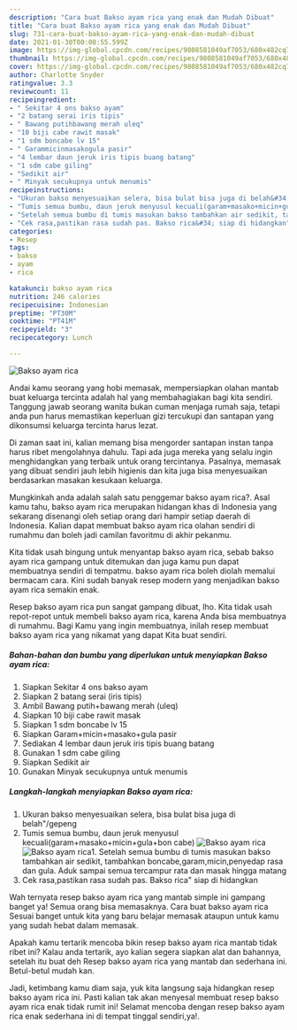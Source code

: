 ```yaml
---
description: "Cara buat Bakso ayam rica yang enak dan Mudah Dibuat"
title: "Cara buat Bakso ayam rica yang enak dan Mudah Dibuat"
slug: 731-cara-buat-bakso-ayam-rica-yang-enak-dan-mudah-dibuat
date: 2021-01-30T00:08:55.599Z
image: https://img-global.cpcdn.com/recipes/9808581049af7053/680x482cq70/bakso-ayam-rica-foto-resep-utama.jpg
thumbnail: https://img-global.cpcdn.com/recipes/9808581049af7053/680x482cq70/bakso-ayam-rica-foto-resep-utama.jpg
cover: https://img-global.cpcdn.com/recipes/9808581049af7053/680x482cq70/bakso-ayam-rica-foto-resep-utama.jpg
author: Charlotte Snyder
ratingvalue: 3.3
reviewcount: 11
recipeingredient:
- " Sekitar 4 ons bakso ayam"
- "2 batang serai iris tipis"
- " Bawang putihbawang merah uleq"
- "10 biji cabe rawit masak"
- "1 sdm boncabe lv 15"
- " Garammicinmasakogula pasir"
- "4 lembar daun jeruk iris tipis buang batang"
- "1 sdm cabe giling"
- "Sedikit air"
- " Minyak secukupnya untuk menumis"
recipeinstructions:
- "Ukuran bakso menyesuaikan selera, bisa bulat bisa juga di belah&#34;/gepeng"
- "Tumis semua bumbu, daun jeruk menyusul kecuali(garam+masako+micin+gula+bon cabe)"
- "Setelah semua bumbu di tumis masukan bakso tambahkan air sedikit, tambahkan boncabe,garam,micin,penyedap rasa dan gula. Aduk sampai semua tercampur rata dan masak hingga matang"
- "Cek rasa,pastikan rasa sudah pas. Bakso rica&#34; siap di hidangkan"
categories:
- Resep
tags:
- bakso
- ayam
- rica

katakunci: bakso ayam rica 
nutrition: 246 calories
recipecuisine: Indonesian
preptime: "PT30M"
cooktime: "PT41M"
recipeyield: "3"
recipecategory: Lunch

---
```



![Bakso ayam rica](https://img-global.cpcdn.com/recipes/9808581049af7053/680x482cq70/bakso-ayam-rica-foto-resep-utama.jpg)

Andai kamu seorang yang hobi memasak, mempersiapkan olahan mantab buat keluarga tercinta adalah hal yang membahagiakan bagi kita sendiri. Tanggung jawab seorang  wanita bukan cuman menjaga rumah saja, tetapi anda pun harus memastikan keperluan gizi tercukupi dan santapan yang dikonsumsi keluarga tercinta harus lezat.

Di zaman  saat ini, kalian memang bisa mengorder santapan instan tanpa harus ribet mengolahnya dahulu. Tapi ada juga mereka yang selalu ingin menghidangkan yang terbaik untuk orang tercintanya. Pasalnya, memasak yang dibuat sendiri jauh lebih higienis dan kita juga bisa menyesuaikan berdasarkan masakan kesukaan keluarga. 



Mungkinkah anda adalah salah satu penggemar bakso ayam rica?. Asal kamu tahu, bakso ayam rica merupakan hidangan khas di Indonesia yang sekarang disenangi oleh setiap orang dari hampir setiap daerah di Indonesia. Kalian dapat membuat bakso ayam rica olahan sendiri di rumahmu dan boleh jadi camilan favoritmu di akhir pekanmu.

Kita tidak usah bingung untuk menyantap bakso ayam rica, sebab bakso ayam rica gampang untuk ditemukan dan juga kamu pun dapat membuatnya sendiri di tempatmu. bakso ayam rica boleh diolah memalui bermacam cara. Kini sudah banyak resep modern yang menjadikan bakso ayam rica semakin enak.

Resep bakso ayam rica pun sangat gampang dibuat, lho. Kita tidak usah repot-repot untuk membeli bakso ayam rica, karena Anda bisa membuatnya di rumahmu. Bagi Kamu yang ingin membuatnya, inilah resep membuat bakso ayam rica yang nikamat yang dapat Kita buat sendiri.

<!--inarticleads1-->

##### Bahan-bahan dan bumbu yang diperlukan untuk menyiapkan Bakso ayam rica:

1. Siapkan  Sekitar 4 ons bakso ayam
1. Siapkan 2 batang serai (iris tipis)
1. Ambil  Bawang putih+bawang merah (uleq)
1. Siapkan 10 biji cabe rawit masak
1. Siapkan 1 sdm boncabe lv 15
1. Siapkan  Garam+micin+masako+gula pasir
1. Sediakan 4 lembar daun jeruk iris tipis buang batang
1. Gunakan 1 sdm cabe giling
1. Siapkan Sedikit air
1. Gunakan  Minyak secukupnya untuk menumis




<!--inarticleads2-->

##### Langkah-langkah menyiapkan Bakso ayam rica:

1. Ukuran bakso menyesuaikan selera, bisa bulat bisa juga di belah&#34;/gepeng
1. Tumis semua bumbu, daun jeruk menyusul kecuali(garam+masako+micin+gula+bon cabe)
<img src="https://img-global.cpcdn.com/steps/30a404728d459811/160x128cq70/bakso-ayam-rica-langkah-memasak-2-foto.jpg" alt="Bakso ayam rica"><img src="https://img-global.cpcdn.com/steps/aac5d6c73624a05d/160x128cq70/bakso-ayam-rica-langkah-memasak-2-foto.jpg" alt="Bakso ayam rica">1. Setelah semua bumbu di tumis masukan bakso tambahkan air sedikit, tambahkan boncabe,garam,micin,penyedap rasa dan gula. Aduk sampai semua tercampur rata dan masak hingga matang
1. Cek rasa,pastikan rasa sudah pas. Bakso rica&#34; siap di hidangkan




Wah ternyata resep bakso ayam rica yang mantab simple ini gampang banget ya! Semua orang bisa memasaknya. Cara buat bakso ayam rica Sesuai banget untuk kita yang baru belajar memasak ataupun untuk kamu yang sudah hebat dalam memasak.

Apakah kamu tertarik mencoba bikin resep bakso ayam rica mantab tidak ribet ini? Kalau anda tertarik, ayo kalian segera siapkan alat dan bahannya, setelah itu buat deh Resep bakso ayam rica yang mantab dan sederhana ini. Betul-betul mudah kan. 

Jadi, ketimbang kamu diam saja, yuk kita langsung saja hidangkan resep bakso ayam rica ini. Pasti kalian tak akan menyesal membuat resep bakso ayam rica enak tidak rumit ini! Selamat mencoba dengan resep bakso ayam rica enak sederhana ini di tempat tinggal sendiri,ya!.

